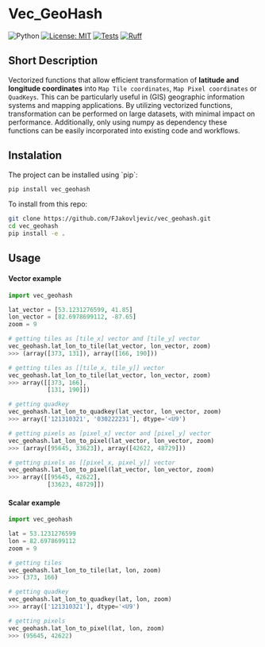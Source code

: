 # Vec_GeoHash

![Python](https://img.shields.io/badge/python-3.7+-blue)
[![License: MIT](https://img.shields.io/badge/License-MIT-blue.svg)](https://opensource.org/licenses/MIT)
[![Tests](https://github.com/FJakovljevic/vec_geohash/actions/workflows/run_test_on_python_versions.yml/badge.svg)](https://github.com/FJakovljevic/vec_geohash/actions/workflows/runt_test_on_python_versions.yml)
[![Ruff](https://github.com/FJakovljevic/vec_geohash/actions/workflows/ruff_linting_tests.yml/badge.svg)](https://github.com/FJakovljevic/vec_geohash/actions/workflows/ruff_linting_tests.yml)

## Short Description

Vectorized functions that allow efficient transformation of __latitude and longitude coordinates__ into `Map Tile coordinates`, `Map Pixel coordinates` or `QuadKeys`. This can be particularly useful in (GIS) geographic information systems and mapping applications. By utilizing vectorized functions, transformation can be performed on large datasets, with minimal impact on performance. Additionally, only using numpy as dependency these functions can be easily incorporated into existing code and workflows.

## Instalation

The project can be installed using \`pip\`:

```sh
pip install vec_geohash
```

To install from this repo:

```sh
git clone https://github.com/FJakovljevic/vec_geohash.git
cd vec_geohash
pip install -e .
```

## Usage

#### Vector example

```python
import vec_geohash

lat_vector = [53.1231276599, 41.85]
lon_vector = [82.6978699112, -87.65]
zoom = 9

# getting tiles as [tile_x] vector and [tile_y] vector
vec_geohash.lat_lon_to_tile(lat_vector, lon_vector, zoom)
>>> (array([373, 131]), array([166, 190]))

# getting tiles as [[tile_x, tile_y]] vector
vec_geohash.lat_lon_to_tile(lat_vector, lon_vector, zoom)
>>> array([[373, 166],
           [131, 190]])

# getting quadkey
vec_geohash.lat_lon_to_quadkey(lat_vector, lon_vector, zoom)
>>> array(['121310321', '030222231'], dtype='<U9')

# getting pixels as [pixel_x] vector and [pixel_y] vector
vec_geohash.lat_lon_to_pixel(lat_vector, lon_vector, zoom)
>>> (array([95645, 33623]), array([42622, 48729]))

# getting pixels as [[pixel_x, pixel_y]] vector
vec_geohash.lat_lon_to_pixel(lat_vector, lon_vector, zoom)
>>> array([[95645, 42622],
           [33623, 48729]])
```

#### Scalar example

```python
import vec_geohash

lat = 53.1231276599
lon = 82.6978699112
zoom = 9

# getting tiles 
vec_geohash.lat_lon_to_tile(lat, lon, zoom)
>>> (373, 166)

# getting quadkey
vec_geohash.lat_lon_to_quadkey(lat, lon, zoom)
>>> array(['121310321'], dtype='<U9')

# getting pixels
vec_geohash.lat_lon_to_pixel(lat, lon, zoom)
>>> (95645, 42622)
```
